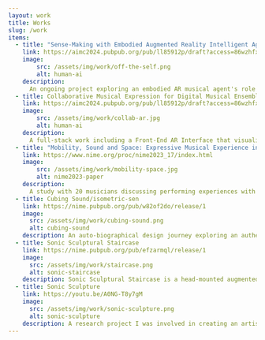 ```yaml
---
layout: work
title: Works
slug: /work
items: 
  - title: "Sense-Making with Embodied Augmented Reality Intelligent Agent in Human-AI Co-creation"
    link: https://aimc2024.pubpub.org/pub/ll85912p/draft?access=86wzhfx6 
    image: 
        src: /assets/img/work/off-the-self.png
        alt: human-ai
    description:
      An ongoing project exploring an embodied AR musical agent's role in facilitating sense-making during human-AI co-creation.
  - title: Collaborative Musical Expression for Digital Musical Ensemble in Augmented Reality 
    link: https://aimc2024.pubpub.org/pub/ll85912p/draft?access=86wzhfx6 
    image: 
        src: /assets/img/work/collab-ar.jpg
        alt: human-ai
    description:
      A full-stack work including a Front-End AR Interface that visualises musicians’ body and instrument and a Back-End WebSocket-Based infrastructure to enable server-client MIDI communication between electronic musical systems for musicians for live performance.
  - title: "Mobility, Sound and Space: Expressive Musical Experience in Augmented Reality"
    link: https://www.nime.org/proc/nime2023_17/index.html
    image: 
        src: /assets/img/work/mobility-space.jpg
        alt: nime2023-paper
    description:
      A study with 20 musicians discussing performing experiences with the isometric-sen instrument. This work was featured at NIME 2023.
  - title: Cubing Sound/isometric-sen
    link: https://nime.pubpub.org/pub/w82of2do/release/1
    image:
      src: /assets/img/work/cubing-sound.png
      alt: cubing-sound
    description: An auto-biographical design journey exploring an authentic musical interface for an augmented reality headset, consisting of a synthesiser interface, an embodied sound cube, and a spiral cubic instrument. This work was featured at NIME 2022, IEEEVR 2022.
  - title: Sonic Sculptural Staircase
    link: https://nime.pubpub.org/pub/efzarmql/release/1
    image:
      src: /assets/img/work/staircase.png
      alt: sonic-staircase
    description: Sonic Sculptural Staircase is a head-mounted augmented reality sonic artwork that integrates sound, visual overlay and interaction to enhance the appreciation of a sculptural staircase and its surroundings. This work was featured at NIME 2021.
  - title: Sonic Sculpture
    link: https://youtu.be/A0NG-T8y7gM
    image:
      src: /assets/img/work/sonic-sculpture.png
      alt: sonic-sculpture
    description: A research project I was involved in creating an artistic sonic installation using Microsoft HoloLens 1 - where and how my sonic research journey started!
---
```


